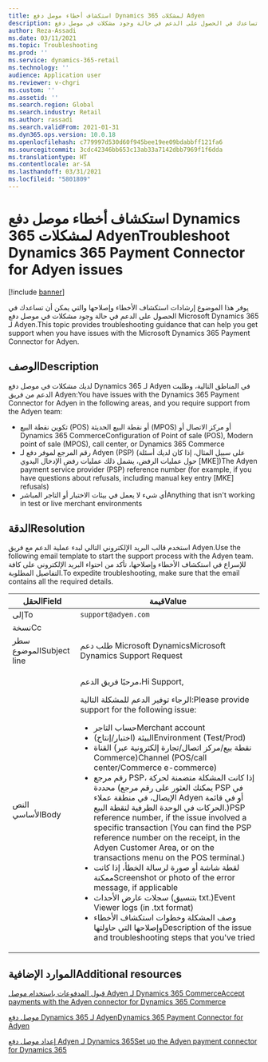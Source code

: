 ```yaml
---
title: استكشاف أخطاء موصل دفع Dynamics 365 لمشكلات Adyen
description: يوفر هذا الموضوع إرشادات استكشاف الأخطاء وإصلاحها والتي يمكن أن تساعدك في الحصول على الدعم في حالة وجود مشكلات في موصل دفع Microsoft Dynamics 365 لـ Adyen.
author: Reza-Assadi
ms.date: 03/11/2021
ms.topic: Troubleshooting
ms.prod: ''
ms.service: dynamics-365-retail
ms.technology: ''
audience: Application user
ms.reviewer: v-chgri
ms.custom: ''
ms.assetid: ''
ms.search.region: Global
ms.search.industry: Retail
ms.author: rassadi
ms.search.validFrom: 2021-01-31
ms.dyn365.ops.version: 10.0.18
ms.openlocfilehash: c779997d530d60f945bee19ee09bdabbff121fa6
ms.sourcegitcommit: 3cdc42346bb653c13ab33a7142dbb7969f1f6dda
ms.translationtype: HT
ms.contentlocale: ar-SA
ms.lasthandoff: 03/31/2021
ms.locfileid: "5801809"
---
```

# <a name="troubleshoot-dynamics-365-payment-connector-for-adyen-issues"></a><span data-ttu-id="50f61-103">استكشاف أخطاء موصل دفع Dynamics 365 لمشكلات Adyen</span><span class="sxs-lookup"><span data-stu-id="50f61-103">Troubleshoot Dynamics 365 Payment Connector for Adyen issues</span></span>

[!include [banner](../../includes/banner.md)]

<span data-ttu-id="50f61-104">يوفر هذا الموضوع إرشادات استكشاف الأخطاء وإصلاحها والتي يمكن أن تساعدك في الحصول على الدعم في حالة وجود مشكلات في موصل دفع Microsoft Dynamics 365 لـ Adyen.</span><span class="sxs-lookup"><span data-stu-id="50f61-104">This topic provides troubleshooting guidance that can help you get support when you have issues with the Microsoft Dynamics 365 Payment Connector for Adyen.</span></span>

## <a name="description"></a><span data-ttu-id="50f61-105">الوصف</span><span class="sxs-lookup"><span data-stu-id="50f61-105">Description</span></span>

<span data-ttu-id="50f61-106">لديك مشكلات في موصل دفع Dynamics 365 لـ Adyen في المناطق التالية، وطلبت الدعم من فريق Adyen:</span><span class="sxs-lookup"><span data-stu-id="50f61-106">You have issues with the Dynamics 365 Payment Connector for Adyen in the following areas, and you require support from the Adyen team:</span></span>

- <span data-ttu-id="50f61-107">تكوين نقطة البيع (POS) أو نقطة البيع الحديثة (MPOS) أو مركز الاتصال أو Dynamics 365 Commerce</span><span class="sxs-lookup"><span data-stu-id="50f61-107">Configuration of Point of sale (POS), Modern point of sale (MPOS), call center, or Dynamics 365 Commerce</span></span>
- <span data-ttu-id="50f61-108">رقم المرجع لموفر دفع لـ Adyen (PSP) (على سبيل المثال، إذا كان لديك أسئلة حول عمليات الرفض، يشمل ذلك عمليات رفض الإدخال اليدوي \[MKE\])</span><span class="sxs-lookup"><span data-stu-id="50f61-108">The Adyen payment service provider (PSP) reference number (for example, if you have questions about refusals, including manual key entry \[MKE\] refusals)</span></span>
- <span data-ttu-id="50f61-109">أي شيء لا يعمل في بيئات الاختبار أو التاجر المباشر</span><span class="sxs-lookup"><span data-stu-id="50f61-109">Anything that isn't working in test or live merchant environments</span></span>

## <a name="resolution"></a><span data-ttu-id="50f61-110">الدقة</span><span class="sxs-lookup"><span data-stu-id="50f61-110">Resolution</span></span>

<span data-ttu-id="50f61-111">استخدم قالب البريد الإلكتروني التالي لبدء عملية الدعم مع فريق Adyen.</span><span class="sxs-lookup"><span data-stu-id="50f61-111">Use the following email template to start the support process with the Adyen team.</span></span> <span data-ttu-id="50f61-112">للإسراع في استكشاف الأخطاء وإصلاحها، تأكد من احتواء البريد الإلكتروني على كافة التفاصيل المطلوبة.</span><span class="sxs-lookup"><span data-stu-id="50f61-112">To expedite troubleshooting, make sure that the email contains all the required details.</span></span>

| <span data-ttu-id="50f61-113">الحقل</span><span class="sxs-lookup"><span data-stu-id="50f61-113">Field</span></span>        | <span data-ttu-id="50f61-114">قيمة</span><span class="sxs-lookup"><span data-stu-id="50f61-114">Value</span></span> |
|--------------|-------|
| <span data-ttu-id="50f61-115">إلى</span><span class="sxs-lookup"><span data-stu-id="50f61-115">To</span></span>           | `support@adyen.com` |
| <span data-ttu-id="50f61-116">نسخة</span><span class="sxs-lookup"><span data-stu-id="50f61-116">Cc</span></span>           | |
| <span data-ttu-id="50f61-117">سطر الموضوع</span><span class="sxs-lookup"><span data-stu-id="50f61-117">Subject line</span></span> | <span data-ttu-id="50f61-118">طلب دعم Microsoft Dynamics</span><span class="sxs-lookup"><span data-stu-id="50f61-118">Microsoft Dynamics Support Request</span></span> |
| <span data-ttu-id="50f61-119">النص الأساسي</span><span class="sxs-lookup"><span data-stu-id="50f61-119">Body</span></span>         | <p><span data-ttu-id="50f61-120">مرحبًا فريق الدعم،</span><span class="sxs-lookup"><span data-stu-id="50f61-120">Hi Support,</span></span></p><p><span data-ttu-id="50f61-121">الرجاء توفير الدعم للمشكلة التالية:</span><span class="sxs-lookup"><span data-stu-id="50f61-121">Please provide support for the following issue:</span></span></p><ul><li><span data-ttu-id="50f61-122">حساب التاجر</span><span class="sxs-lookup"><span data-stu-id="50f61-122">Merchant account</span></span></li><li><span data-ttu-id="50f61-123">البيئة (اختبار/إنتاج)</span><span class="sxs-lookup"><span data-stu-id="50f61-123">Environment (Test/Prod)</span></span></li><li><span data-ttu-id="50f61-124">القناة (نقطة بيع/مركز اتصال/تجارة إلكترونية عبر Commerce)</span><span class="sxs-lookup"><span data-stu-id="50f61-124">Channel (POS/call center/Commerce e-commerce)</span></span></li><li><span data-ttu-id="50f61-125">رقم مرجع PSP، إذا كانت المشكلة متضمنة لحركة محددة (يمكنك العثور على رقم مرجع PSP في الإيصال، في منطقة عملاء Adyen أو في قائمة الحركات في الوحدة الطرفية لنقطة البيع.)</span><span class="sxs-lookup"><span data-stu-id="50f61-125">PSP reference number, if the issue involved a specific transaction (You can find the PSP reference number on the receipt, in the Adyen Customer Area, or on the transactions menu on the POS terminal.)</span></span></li><li><span data-ttu-id="50f61-126">لقطة شاشة أو صورة لرسالة الخطأ، إذا كانت ممكنة</span><span class="sxs-lookup"><span data-stu-id="50f61-126">Screenshot or photo of the error message, if applicable</span></span></li><li><span data-ttu-id="50f61-127">سجلات عارض الأحداث (بتنسيق txt.)</span><span class="sxs-lookup"><span data-stu-id="50f61-127">Event Viewer logs (in .txt format)</span></span></li><li><span data-ttu-id="50f61-128">وصف المشكلة وخطوات استكشاف الأخطاء وإصلاحها التي حاولتها</span><span class="sxs-lookup"><span data-stu-id="50f61-128">Description of the issue and troubleshooting steps that you've tried</span></span></li></ul> |

## <a name="additional-resources"></a><span data-ttu-id="50f61-129">الموارد الإضافية</span><span class="sxs-lookup"><span data-stu-id="50f61-129">Additional resources</span></span>

[<span data-ttu-id="50f61-130">قبول المدفوعات باستخدام موصل Adyen لـ Dynamics 365 Commerce</span><span class="sxs-lookup"><span data-stu-id="50f61-130">Accept payments with the Adyen connector for Dynamics 365 Commerce</span></span>](https://www.adyen.com/partners/dynamics-365-commerce)

[<span data-ttu-id="50f61-131">موصل دفع Dynamics 365 لـ Adyen</span><span class="sxs-lookup"><span data-stu-id="50f61-131">Dynamics 365 Payment Connector for Adyen</span></span>](../dev-itpro/adyen-connector.md)

[<span data-ttu-id="50f61-132">إعداد موصل دفع Adyen لـ Dynamics 365</span><span class="sxs-lookup"><span data-stu-id="50f61-132">Set up the Adyen payment connector for Dynamics 365</span></span>](https://docs.adyen.com/plugins/microsoft-dynamics)
